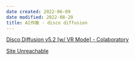 ```yaml
---
date created: 2022-06-09
date modified: 2022-08-20
title: AI作画 - disco diffusion
---
```


[Disco Diffusion v5.2 [w/ VR Mode] - Colaboratory](https://colab.research.google.com/github/alembics/disco-diffusion/blob/main/Disco_Diffusion.ipynb)

[Site Unreachable](https://www.youtube.com/watch?v=SjDIhn_Gmc0)
